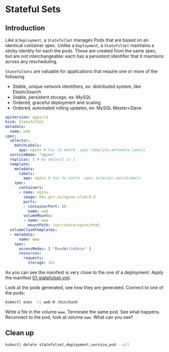 # Stateful Sets

## Introduction

Like a `Deployment`, a `StatefulSet` manages Pods that are based on an identical container spec. Unlike a `Deployment`, a `StatefulSet` maintains a sticky identity for each the pods. These are created from the same spec, but are not interchangeable: each has a persistent identifier that it maintains across any rescheduling.

`StatefulSets` are valuable for applications that require one or more of the following.

* Stable, unique network identifiers, ex: distributed system, like ElasticSearch
* Stable, persistent storage, ex: MySQL
* Ordered, graceful deployment and scaling
* Ordered, automated rolling updates, ex: MySQL Master+Slave

```yml
apiVersion: apps/v1
kind: StatefulSet
metadata:
  name: web
spec:
  selector:
    matchLabels:
      app: nginx # has to match .spec.template.metadata.labels
  serviceName: "nginx"
  replicas: 3 # by default is 1
  template:
    metadata:
      labels:
        app: nginx # has to match .spec.selector.matchLabels
    spec:
      containers:
      - name: nginx
        image: k8s.gcr.io/nginx-slim:0.8
        ports:
        - containerPort: 80
          name: web
        volumeMounts:
        - name: www
          mountPath: /usr/share/nginx/html
  volumeClaimTemplates:
  - metadata:
      name: www
    spec:
      accessModes: [ "ReadWriteOnce" ]
      resources:
        requests:
          storage: 1Gi
```

As you can see the manifest is very close to the one of a deployment. Apply the manifest [01-statefulset.yml](01-statefulset.yml).

Look at the pods generated, see how they are generated. Connect to one of the pods:

```sh
kubectl exec -ti web-0 /bin/bash
```

Write a file in the volume `www`. Terminate the same pod. See what happens. Reconnect to the pod, look at volume `www`. What can you see?

## Clean up

```sh
kubectl delete statefulset,deployment,service,pod --all
```
